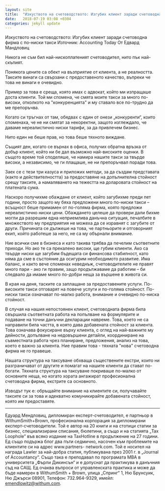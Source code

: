 ```yaml
---
layout: site
title:  "Изкуството на счетоводството: Изгубих клиент заради счетоводна фирма с по-ниски такси"
date:   2018-07-19 03:08 +0304
categories: jekyll update
---
```

Изкуството на счетоводството: Изгубих клиент заради счетоводна фирма с по-ниски такси
Източник: Accounting Today
От Едвард Мандловиц

Никога не съм бил най-нископлатеният счетоводител, нито пък най-скъпият.

Понякога цените са обект на възприятие от клиента, а не реалността. Таксите винаги са свързани с предоставеното качество, въпреки че това не винаги е очевидно.

Пример за това е среща, която имах с адвокат, който ми изпращаше доста клиенти. Той ми спомена, че смята  моите такси за много по-високи, отколкото на "конкуренцията" и му ставало все по-трудно да ме препоръчва.

Когато си тръгнах от там, обядвах с един от онези „конкуренти“, които споменаха, че не ни смятат за некоректни, защото изглеждало, че даваме нереалистично ниски тарифи, за да привлечем бизнес. 

Нито един не беше прав, но това беше тяхното виждане.

Същият ден, когато се върнах в офиса, получих обратна връзка от добър клиент, който ни бе дал възможно най-високите оценки. В същото време той споделяше, че намира нашите такси за твърде високи, а независимо, че ги плащаше, не ни препоръчвал поради това.

Заех се с тези три казуса и приложих методи, за да създам представата (както и действителността) за предоставяне на допълнителна стойност срещу таксите, а намаляването на тежестта на доларовата стойност на платената сума.

Наскоро получихме обаждане от клиент, който загубихме преди пет години, просто защото му бяха предложени много по-ниски такси – всъщност беше примамен от по-голяма фирма, която предложи нереалистично ниски цени. Обаждането целеше да провери дали бихме могли да разрешим една неприемлива данъчна ситуация, печалбите в множеството му предприятия не можеха да се изравнят с загубите от други. Причината се дължеше на това, че партньорите и отговорният екип, който работеше за него, не са му обърнали внимание.

Ние всички сме в бизнеса и като такива трябва да печелим съответните приходи. Но ако те са прекалено високи, ще губим клиенти. Ако са твърде ниски ще загубим бъдещата си финансова стабилност, като няма да сме в състояние да осигурим необходимото развитие. Има баланс, и както вече споменах неведнъж, счетоводителите не правят много пари - ако ги правим, защо продължаваме да работим – би следвало да имаме много по-добри неща за вършене в живота си.

В края на деня, таските са заплащане за предоставените услуги. По-високите такси отговарят на повече услуги и по-голяма стойност. По-ниски такси означават по-малко работа, внимание и очевидно по-ниска стойност.

В случая на нашия непостоянен клиент, счетоводната фирма била свършила съответната работа на попълване на формулярите и подаване на точни данъчни декларации навреме. Това, което не са направили била частта, в която дава добавената стойност за клиента. Това означава фокусиране върху клиента, с оглед на най-важните му дейности, допълване на  недовършени детайли, координиране на съвместната работа чрез планиране, предложения, анализ на това, което е важно за клиента. Ние правим това - тяхната "нова" счетоводна фирма не го правеше.

Нашата структура на таксуване обхваща съществените екстри, които ни разграничават от другите и помагат на нашите клиенти да стават по-богати. Тяхната структура на таксуване покриваше по-малко от основните неща, но когато хората ангажират професионална счетоводна фирма, екстрите са основното.

Изводът тук е: обръщайте внимание на клиентите си, получавайте таксите си за това и адекватно комуникирайте добавената стойност, която им предоставяте.

---

Едуард Мендловиц, дипломиран експерт-счетоводител, е партньор в WithumSmith+Brown, професионална корпорация за дипломирани експерт-счетоводители. Той е автор на 20 книги и на стотици статии за бизнес, специализирани списания, бюлетини, а също и на статията  „Tax Loophole” във всяко издание на TaxHotline в продължение на 27 години. Ед също подържа блог два пъти седмично, насочен към проблемите на клиентите си на адрес www.partners- network.com. Той е носител на награда Lawler за най-добра статия, публикувана през 2001 г. в „Journal of Accountancy“. Също така е преподавал по програмата MBA в университета „Фърли Дикинсън“ и е допуснат да практикува в данъчния съд на САЩ. Ед очаква въпроси от управленската практика и може да бъде намерен в WithumSmith + Brown, улица „Спринг“ 1, Ню Брунсуик, Ню Джърси 08901, Телефон: 732.964-9329, имейл: emendlowitz@withum.com.